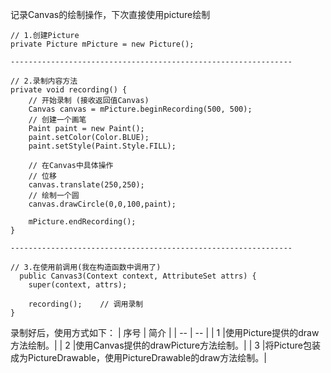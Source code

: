 记录Canvas的绘制操作，下次直接使用picture绘制

```
// 1.创建Picture
private Picture mPicture = new Picture();

---------------------------------------------------------------

// 2.录制内容方法
private void recording() {
    // 开始录制 (接收返回值Canvas)
    Canvas canvas = mPicture.beginRecording(500, 500);
    // 创建一个画笔
    Paint paint = new Paint();
    paint.setColor(Color.BLUE);
    paint.setStyle(Paint.Style.FILL);

    // 在Canvas中具体操作
    // 位移
    canvas.translate(250,250);
    // 绘制一个圆
    canvas.drawCircle(0,0,100,paint);

    mPicture.endRecording();
}

---------------------------------------------------------------

// 3.在使用前调用(我在构造函数中调用了)
  public Canvas3(Context context, AttributeSet attrs) {
    super(context, attrs);
    
    recording();    // 调用录制
}
```
录制好后，使用方式如下：
| 序号 | 简介 |
| -- | -- |
| 1 |使用Picture提供的draw方法绘制。|
| 2 |使用Canvas提供的drawPicture方法绘制。|
| 3 |将Picture包装成为PictureDrawable，使用PictureDrawable的draw方法绘制。|